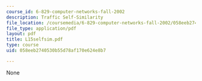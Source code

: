 ```yaml
---
course_id: 6-829-computer-networks-fall-2002
description: Traffic Self-Similarity
file_location: /coursemedia/6-829-computer-networks-fall-2002/058eeb2740530b55d78af170e624e8b7_L15selfsim.pdf
file_type: application/pdf
layout: pdf
title: L15selfsim.pdf
type: course
uid: 058eeb2740530b55d78af170e624e8b7

---
```

None